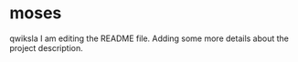 # moses
qwiksla
I am editing the README file. Adding some more details about the project description.
